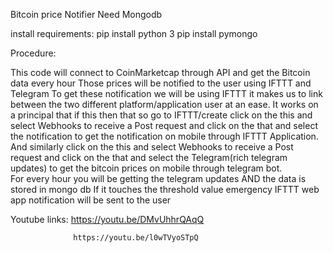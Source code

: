 Bitcoin price Notifier
Need Mongodb

install requirements: 
pip install python 3
pip install pymongo

Procedure:

This code will connect to CoinMarketcap through API and get the Bitcoin data every hour
Those prices will be notified to the user using IFTTT and Telegram
To get these notification we will be using IFTTT it makes us to link between the two different platform/application  user at an ease. It works on a principal that if this then that so go to IFTTT/create click on the this and select Webhooks to receive a Post request and click on the that and select the notification to get the notification on mobile through IFTTT Application. And similarly click on the this and select Webhooks to receive a Post request and click on the that and select the Telegram(rich telegram updates) to get the bitcoin prices on mobile through telegram bot.  
For every hour you will be getting the telegram updates AND the data is stored in mongo db
If it touches the threshold value emergency IFTTT web app notification will be sent to the user


Youtube links:   https://youtu.be/DMvUhhrQAqQ
                  
                  https://youtu.be/l0wTVyoSTpQ


